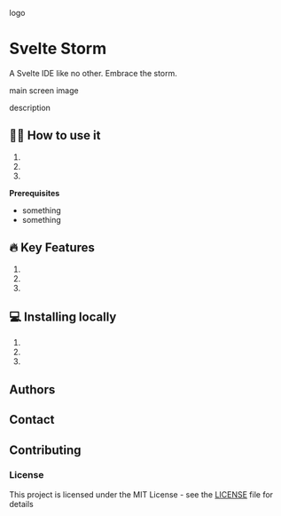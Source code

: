 logo 

# Svelte Storm

A Svelte IDE like no other. Embrace the storm. 

 main screen image

 description

## 👩‍💻 How to use it 

1.
2.
3.

**Prerequisites**
- something
- something

## 🔥 Key Features  
1.
2.
3.

## 💻 Installing locally
1.
2.
3.


## Authors


## Contact


## Contributing


### License
This project is licensed under the MIT License - see the [LICENSE](LICENSE) file for details